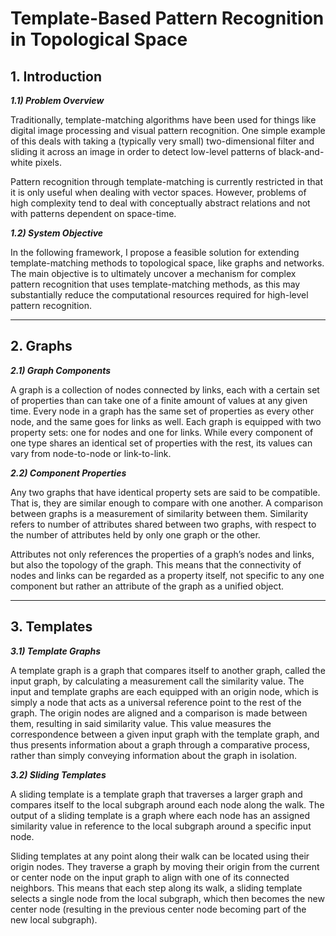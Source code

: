 # Template-Based Pattern Recognition in Topological Space

## 1. Introduction

**_1.1) Problem Overview_**

Traditionally, template-matching algorithms have been used for things like digital image processing and visual pattern recognition. One simple example of this deals with taking a (typically very small) two-dimensional filter and sliding it across an image in order to detect low-level patterns of black-and-white pixels. 

Pattern recognition through template-matching is currently restricted in that it is only useful when dealing with vector spaces. However, problems of high complexity tend to deal with conceptually abstract relations and not with patterns dependent on space-time.

**_1.2) System Objective_**

In the following framework, I propose a feasible solution for extending template-matching methods to topological space, like graphs and networks. The main objective is to ultimately uncover a mechanism for complex pattern recognition that uses template-matching methods, as this may substantially reduce the computational resources required for high-level pattern recognition.

***

## 2. Graphs

**_2.1) Graph Components_**

A graph is a collection of nodes connected by links, each with a certain set of properties than can take one of a finite amount of values at any given time. Every node in a graph has the same set of properties as every other node, and the same goes for links as well. Each graph is equipped with two property sets: one for nodes and one for links. While every component of one type shares an identical set of properties with the rest, its values can vary from node-to-node or link-to-link.

**_2.2) Component Properties_**

Any two graphs that have identical property sets are said to be compatible. That is, they are similar enough to compare with one another. A comparison between graphs is a measurement of similarity between them. Similarity refers to number of attributes shared between two graphs, with respect to the number of attributes held by only one graph or the other.

Attributes not only references the properties of a graph’s nodes and links, but also the topology of the graph. This means that the connectivity of nodes and links can be regarded as a property itself, not specific to any one component but rather an attribute of the graph as a unified object.

***

## 3. Templates

**_3.1) Template Graphs_**

A template graph is a graph that compares itself to another graph, called the input graph, by calculating a measurement call the similarity value. The input and template graphs are each equipped with an origin node, which is simply a node that acts as a universal reference point to the rest of the graph. The origin nodes are aligned and a comparison is made between them, resulting in said similarity value. This value measures the correspondence between a given input graph with the template graph, and thus presents information about a graph through a comparative process, rather than simply conveying information about the graph in isolation. 

**_3.2) Sliding Templates_**

A sliding template is a template graph that traverses a larger graph and compares itself to the local subgraph around each node along the walk. The output of a sliding template is a graph where each node has an assigned similarity value in reference to the local subgraph around a specific input node. 

Sliding templates at any point along their walk can be located using their origin nodes. They traverse a graph by moving their origin from the current or center node on the input graph to align with one of its connected neighbors. This means that each step along its walk, a sliding template selects a single node from the local subgraph, which then becomes the new center node (resulting in the previous center node becoming part of the new local subgraph).
